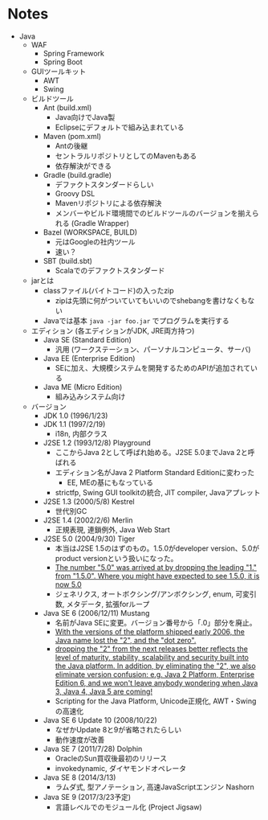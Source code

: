 # Notes

- Java
  - WAF
     - Spring Framework
     - Spring Boot
  - GUIツールキット
     - AWT
     - Swing
  - ビルドツール
     - Ant (build.xml)
         - Java向けでJava製
         - Eclipseにデフォルトで組み込まれている
     - Maven (pom.xml)
         - Antの後継
         - セントラルリポジトリとしてのMavenもある
         - 依存解決ができる
     - Gradle (build.gradle)
         - デファクトスタンダードらしい
         - Groovy DSL
         - Mavenリポジトリによる依存解決
         - メンバーやビルド環境間でのビルドツールのバージョンを揃えられる (Gradle Wrapper)
     - Bazel (WORKSPACE, BUILD)
         - 元はGoogleの社内ツール
         - 速い？
     - SBT (build.sbt)
         - Scalaでのデファクトスタンダード
  - jarとは
     - classファイル(バイトコード)の入ったzip
         - zipは先頭に何がついていてもいいのでshebangを書けなくもない
     - Javaでは基本 `java -jar foo.jar` でプログラムを実行する
  - エディション (各エディションがJDK, JRE両方持つ)
     - Java SE (Standard Edition)
         - 汎用 (ワークステーション、パーソナルコンピュータ、サーバ)
     - Java EE (Enterprise Edition)
         - SEに加え、大規模システムを開発するためのAPIが追加されている
     - Java ME (Micro Edition)
         - 組み込みシステム向け
  - バージョン
     - JDK 1.0 (1996/1/23)
     - JDK 1.1 (1997/2/19)
         - i18n, 内部クラス
     - J2SE 1.2 (1993/12/8) Playground
         - ここからJava 2として呼ばれ始める。J2SE 5.0までJava 2と呼ばれる
         - エディション名がJava 2 Platform Standard Editionに変わった
              - EE, MEの基にもなっている
         - strictfp, Swing GUI toolkitの統合, JIT compiler, Javaアプレット
     - J2SE 1.3 (2000/5/8) Kestrel
         - 世代別GC
     - J2SE 1.4 (2002/2/6) Merlin
         - 正規表現, 連鎖例外, Java Web Start
     - J2SE 5.0 (2004/9/30) Tiger
         - 本当はJ2SE 1.5のはずのもの。1.5.0がdeveloper version、5.0がproduct versionという扱いになった。
         - [The number "5.0" was arrived at by dropping the leading "1." from "1.5.0". Where you might have expected to see 1.5.0, it is now 5.0](http://docs.oracle.com/javase/1.5.0/docs/relnotes/version-5.0.html)
         - ジェネリクス, オートボクシング/アンボクシング, enum, 可変引数, メタデータ, 拡張forループ
     - Java SE 6 (2006/12/11) Mustang
         - 名前がJava SEに変更。バージョン番号から「.0」部分を廃止。
         - [With the versions of the platform shipped early 2006, the Java name lost the "2", and the "dot zero".](http://www.oracle.com/technetwork/java/javase/overview/javanaming-2227065.html)
         - [dropping the "2" from the next releases better reflects the level of maturity, stability, scalability and security built into the Java platform. In addition, by eliminating the "2", we also eliminate version confusion: e.g. Java 2 Platform, Enterprise Edition 6, and we won't leave anybody wondering when Java 3, Java 4, Java 5 are coming!](http://www.oracle.com/technetwork/java/javase/overview/javanaming-2227065.html)
         - Scripting for the Java Platform, Unicode正規化, AWT・Swingの高速化
     - Java SE 6 Update 10 (2008/10/22)
         - なぜかUpdate 8と9が省略されたらしい
         - 動作速度が改善
     - Java SE 7 (2011/7/28) Dolphin
         - OracleのSun買収後最初のリリース
         - invokedynamic, ダイヤモンドオペレータ
     - Java SE 8 (2014/3/13)
         - ラムダ式, 型アノテーション, 高速JavaScriptエンジン Nashorn
     - Java SE 9 (2017/3/23予定)
         - 言語レベルでのモジュール化 (Project Jigsaw)
